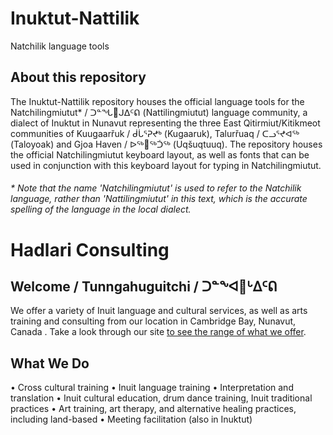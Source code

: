 # Inuktut-Nattilik
Natchilik language tools

## About this repository
The Inuktut-Nattilik repository houses the official language tools for the Natchilingmiutut* / ᑐᓐᖓ𑪲ᒍᐃᑦᕠ
 (Nattilingmiutut) language community, a dialect of Inuktut in Nunavut representing the three East Qitirmiut/Kitikmeot communities of Kuugaarřuk / ᑰᒑᕐᕈᖪᒃ (Kugaaruk), Talurřuaq / ᑕᓗᕐᖪᐊᖅ (Taloyoak) and Gjoa Haven / ᐅᖅ𑪸ᖅᑑᖅ (Uqšuqtuuq). The repository houses the official Natchilingmiutut keyboard layout, as well as fonts that can be used in conjunction with this keyboard layout for typing in Natchilingmiutut.

###### * Note that the name 'Natchilingmiutut' is used to refer to the Natchilik language, rather than 'Nattilingmiutut' in this text, which is the accurate spelling of the language in the local dialect.



# Hadlari Consulting
## Welcome / Tunngahuguitchi / ᑐᓐᖕᐊ𑪲ᒡᐃᑦᕠ
We offer a variety of Inuit language and cultural services, as well as arts training and consulting from our location in Cambridge Bay, Nunavut, Canada . Take a look through our site [to see the range of what we offer](https://hadlariconsulting.com/). 

## What We Do
• Cross cultural training 
• Inuit language training
• Interpretation and translation
• Inuit cultural education, drum dance training, Inuit traditional practices
• Art training, art therapy, and alternative healing practices, including land-based
• Meeting facilitation (also in Inuktut)


